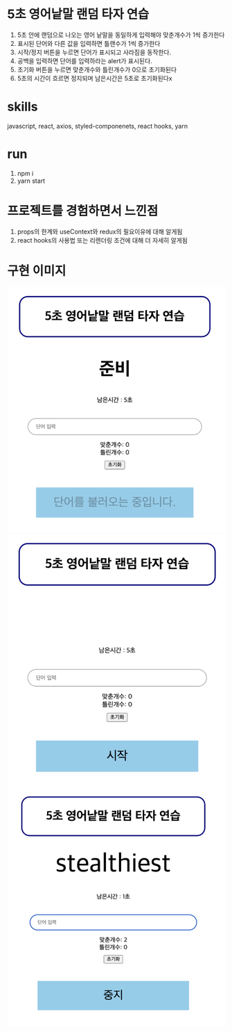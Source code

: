 # 5초 영어낱말 랜덤 타자 연습

1. 5초 안에 랜덤으로 나오는 영어 낱말을 동일하게 입력해야 맞춘개수가 1씩 증가한다
2. 표시된 단어와 다른 값을 입력하면 틀랜수가 1씩 증가한다
3. 시작/정지 버튼을 누르면 단어가 표시되고 사라짐을 동작한다.
4. 공백을 입력하면 단어를 입력하라는 alert가 표시된다.
5. 초기화 버튼을 누르면 맞춘개수와 틀린개수가 0으로 초기화된다
6. 5초의 시간이 흐르면 정지되며 남은시간은 5초로 초기화된다x

# skills

javascript, react, axios, styled-componenets, react hooks, yarn

# run

1. npm i
2. yarn start

# 프로젝트를 경험하면서 느낀점

1. props의 한계와 useContext와 redux의 필요이유에 대해 알게됨
2. react hooks의 사용법 또는 리렌더링 조건에 대해 더 자세히 알게됨

# 구현 이미지

![apiReady](./images/apiReady.png)
![ready](./images/ready.png)
![start](./images/start.png)
